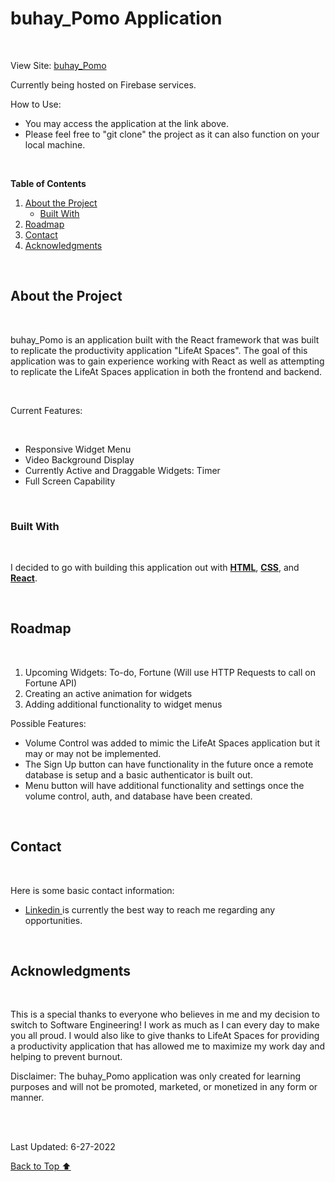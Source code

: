 <div id="top"> </div>

# buhay_Pomo Application

<br>

View Site: [buhay_Pomo](https://buhay-pomo.web.app/)

Currently being hosted on Firebase services.

How to Use:

- You may access the application at the link above.
- Please feel free to "git clone" the project as it can also function on your local machine.

<br>

**Table of Contents**

1. <a href="#about"> About the Project </a>
   - <a href="#built"> Built With</a>
2. <a href="#roadmap"> Roadmap </a>
3. <a href="#contact"> Contact </a>
4. <a href="#acknowledgments"> Acknowledgments </a>

<div id="about"></div>

<br>

## **About the Project**

<br>

buhay_Pomo is an application built with the React framework that was built to replicate the productivity application "LifeAt Spaces". The goal of this application was to gain experience working with React as well as attempting to replicate the LifeAt Spaces application in both the frontend and backend.

<br>

Current Features:

<br>

- Responsive Widget Menu
- Video Background Display
- Currently Active and Draggable Widgets: Timer
- Full Screen Capability

<br>

<div id="built"> </div>

### **Built With**

<br>

I decided to go with building this application out with <u>**HTML**</u>, <u>**CSS**</u>, and <u>**React**</u>.

<br>

<div id="roadmap"> </div>

## **Roadmap**

<br>

1. Upcoming Widgets: To-do, Fortune (Will use HTTP Requests to call on Fortune API)
2. Creating an active animation for widgets
3. Adding additional functionality to widget menus

Possible Features:

- Volume Control was added to mimic the LifeAt Spaces application but it may or may not be implemented.
- The Sign Up button can have functionality in the future once a remote database is setup and a basic authenticator is built out.
- Menu button will have additional functionality and settings once the volume control, auth, and database have been created.

<br>

<div id="contact"> </div>

## **Contact**

<br>

Here is some basic contact information:

- <a href="https://www.linkedin.com/in/ron-magpantay/"> Linkedin </a> is currently the best way to reach me regarding any opportunities.

<br>

<div id="acknowledgements"> </div>

## **Acknowledgments**

<br>

This is a special thanks to everyone who believes in me and my decision to switch to Software Engineering! I work as much as I can every day to make you all proud.
I would also like to give thanks to LifeAt Spaces for providing a productivity application that has allowed me to maximize my work day and helping to prevent burnout.

Disclaimer: The buhay_Pomo application was only created for learning purposes and will not be promoted, marketed, or monetized in any form or manner.

<br>

<br>

Last Updated: 6-27-2022

<a href="#top"> Back to Top ⬆️ </a>
